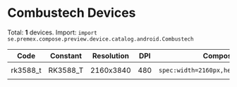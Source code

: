 # Combustech Devices

Total: **1** devices. Import: `import se.premex.compose.preview.device.catalog.android.Combustech`

| Code | Constant | Resolution | DPI | Compose Spec | Preview Usage |
|------|----------|------------|-----|-------------|---------------|
| rk3588_t | RK3588_T | 2160x3840 | 480 | `spec:width=2160px,height=3840px,dpi=480` | `@Preview(device = Combustech.RK3588_T)` |

<!-- Generated automatically. Do not edit manually. -->
